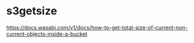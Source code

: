 # s3getsize
https://docs.wasabi.com/v1/docs/how-to-get-total-size-of-current-non-current-objects-inside-a-bucket
